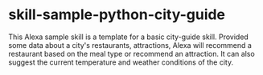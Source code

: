 # skill-sample-python-city-guide
This Alexa sample skill is a template for a basic city-guide skill. Provided some data about a city's restaurants, attractions, Alexa will recommend a restaurant based on the meal type or recommend an attraction. It can also suggest the current temperature and weather conditions of the city.
